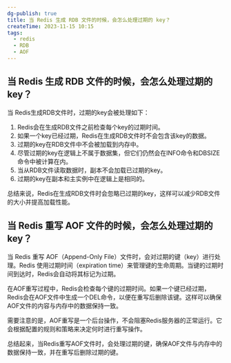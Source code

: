 ```yaml
---
dg-publish: true
title: 当 Redis 生成 RDB 文件的时候，会怎么处理过期的 key？
createTime: 2023-11-15 10:15
tags:
  - redis
  - RDB
  - AOF
---
```

## 当 Redis 生成 RDB 文件的时候，会怎么处理过期的 key？

当 Redis生成RDB文件时，过期的key会被处理如下：

1. Redis会在生成RDB文件之前检查每个key的过期时间。
2. 如果一个key已经过期，Redis在生成RDB文件时不会包含该key的数据。
3. 过期的key在RDB文件中不会被加载到内存中。
4. 尽管过期的key在逻辑上不属于数据集，但它们仍然会在INFO命令和DBSIZE命令中被计算在内。
5. 当从RDB文件读取数据时，副本不会加载已过期的key。
6. 过期的key在副本和主实例中在逻辑上是相同的。

总结来说，Redis在生成RDB文件时会忽略已过期的key，这样可以减少RDB文件的大小并提高加载性能。

## 当 Redis 重写 AOF 文件的时候，会怎么处理过期的 key？

当 Redis 重写 AOF（Append-Only File）文件时，会对过期的键（key）进行处理。Redis 使用过期时间（expiration time）来管理键的生命周期。当键的过期时间到达时，Redis会自动将其标记为过期。

在AOF重写过程中，Redis会检查每个键的过期时间。如果一个键已经过期，Redis会在AOF文件中生成一个DEL命令，以便在重写后删除该键。这样可以确保AOF文件的内容与内存中的数据保持一致。

需要注意的是，AOF重写是一个后台操作，不会阻塞Redis服务器的正常运行。它会根据配置的规则和策略来决定何时进行重写操作。

总结起来，当Redis重写AOF文件时，会处理过期的键，确保AOF文件与内存中的数据保持一致，并在重写后删除过期的键。